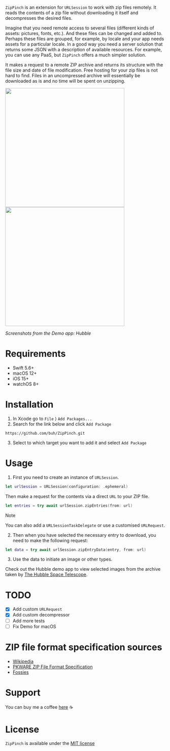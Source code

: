 

`ZipPinch` is an extension for `URLSession` to work with zip files remotely. It reads the contents of a zip file without downloading it itself and decompresses the desired files.

Imagine that you need remote access to several files (different kinds of assets: pictures, fonts, etc.). And these files can be changed and added to. Perhaps these files are grouped, for example, by locale and your app needs assets for a particular locale. In a good way you need a server solution that returns some JSON with a description of available resources. For example, you can use any PaaS, but `ZipPinch` offers a much simpler solution. 

It makes a request to a remote ZIP archive and returns its structure with the file size and date of file modification. Free hosting for your zip files is not hard to find. Files in an uncompressed archive will essentially be downloaded as is and no time will be spent on unzipping.

<img src="https://github.com/buh/ZipPinch/assets/284922/316c0139-9abf-4bd9-aa8e-dcd3ac48501f" width="375"/> <img src="https://github.com/buh/ZipPinch/assets/284922/9e06fb2f-1be3-476a-84eb-f58ed1e75c90" width="375"/>

*Screenshots from the Demo app: Hubble*

# Requirements

- Swift 5.6+
- macOS 12+
- iOS 15+
- watchOS 8+

# Installation

1. In Xcode go to `File` ⟩ `Add Packages...`
2. Search for the link below and click `Add Package`
```
https://github.com/buh/ZipPinch.git
```
3. Select to which target you want to add it and select `Add Package`

# Usage

1. First you need to create an instance of `URLSession`. 

```swift
let urlSession = URLSession(configuration: .ephemeral)
```

Then make a request for the contents via a direct `URL` to your ZIP file.

```swift
let entries = try await urlSession.zipEntries(from: url)
```

> [!NOTE]
> You can also add a `URLSessionTaskDelegate` or use a customised `URLRequest`.

2. Then when you have selected the necessary entry to download, you need to make the following request:

```swift
let data = try await urlSession.zipEntryData(entry, from: url)
```

3. Use the data to initiate an image or other types.

Check out the Hubble demo app to view selected images from the archive taken by [The Hubble Space Telescope](https://esahubble.org).

# TODO
- [x] Add custom `URLRequest`
- [x] Add custom decompressor
- [ ] Add more tests
- [ ] Fix Demo for macOS

# ZIP file format specification sources
- [Wikipedia](http://en.wikipedia.org/wiki/ZIP_(file_format)#File_headers)
- [PKWARE ZIP File Format Specification](https://pkware.cachefly.net/webdocs/APPNOTE/APPNOTE-6.3.9.TXT)
- [Fossies](https://fossies.org/linux/unzip/proginfo/extrafld.txt)

# Support

You can buy me a coffee [here](https://www.buymeacoffee.com/bukhtin) ☕️

# License

`ZipPinch` is available under the [MIT license](https://github.com/buh/ZipPinch/blob/main/LICENSE)

